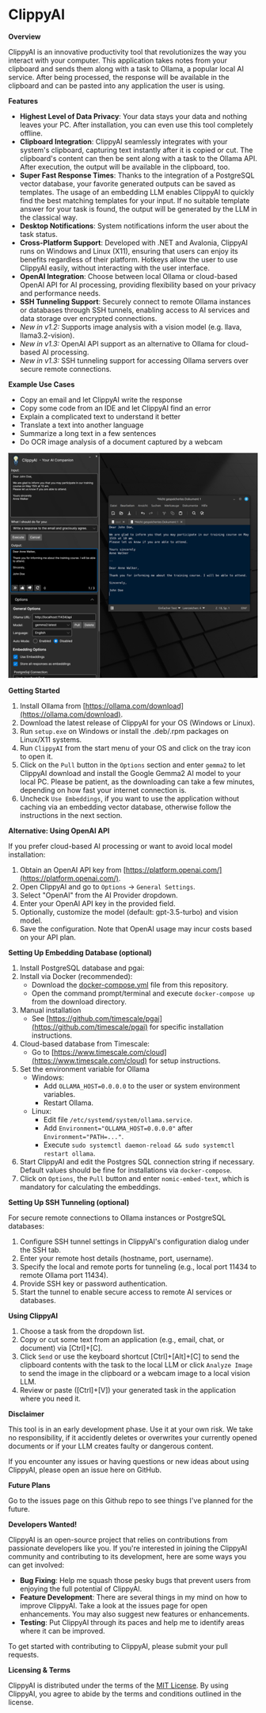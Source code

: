 **ClippyAI**
================

**Overview**

ClippyAI is an innovative productivity tool that revolutionizes the way you interact with your computer. This
application takes notes from your clipboard and sends them along with a task to Ollama, a popular local AI service.
After being processed, the response will be available in the clipboard and can be pasted into any application the user is using.

**Features**

* **Highest Level of Data Privacy**: Your data stays your data and nothing leaves your PC. After installation, you can
even use this tool completely offline.
* **Clipboard Integration**: ClippyAI seamlessly integrates with your system's clipboard, capturing text instantly
after it is copied or cut. The clipboard's content can then be sent along with a task to the Ollama API. After execution, the output will be available in the clipboard, too.
* **Super Fast Response Times**: Thanks to the integration of a PostgreSQL vector database, your favorite generated outputs can be saved as templates. The usage of an embedding LLM enables ClippyAI to quickly find the best matching templates for your input. If no suitable template answer for your task is found, the output will be generated by the LLM in the classical way.  
* **Desktop Notifications**: System notifications inform the user about the task status.
* **Cross-Platform Support**: Developed with .NET and Avalonia, ClippyAI runs on Windows and Linux (X11), ensuring that users can enjoy its benefits regardless of their platform. Hotkeys allow the user to use ClippyAI easily, without interacting with the user interface.
* **OpenAI Integration**: Choose between local Ollama or cloud-based OpenAI API for AI processing, providing flexibility based on your privacy and performance needs.
* **SSH Tunneling Support**: Securely connect to remote Ollama instances or databases through SSH tunnels, enabling access to AI services and data storage over encrypted connections.
* *New in v1.2:* Supports image analysis with a vision model (e.g. llava, llama3.2-vision).
* *New in v1.3:* OpenAI API support as an alternative to Ollama for cloud-based AI processing.
* *New in v1.3:* SSH tunneling support for accessing Ollama servers over secure remote connections.

**Example Use Cases**

* Copy an email and let ClippyAI write the response
* Copy some code from an IDE and let ClippyAI find an error
* Explain a complicated text to understand it better
* Translate a text into another language
* Summarize a long text in a few sentences
* Do OCR image analysis of a document captured by a webcam

![Clippy Example Screenshot](./Images/clippy.png)

**Getting Started**

1. Install Ollama from [https://ollama.com/download](https://ollama.com/download).
2. Download the latest release of ClippyAI for your OS (Windows or Linux).
3. Run `setup.exe` on Windows or install the .deb/.rpm packages on Linux/X11 systems.
4. Run `ClippyAI` from the start menu of your OS and click on the tray icon to open it.
5. Click on the `Pull` button in the `Options` section and enter `gemma2` to let ClippyAI download and install the Google Gemma2 AI model to your local PC. Please be patient, as the downloading can take a few minutes, depending on how fast your internet connection is.
6. Uncheck `Use Embeddings`, if you want to use the application without caching via an embedding vector database, otherwise follow the instructions in the next section.

**Alternative: Using OpenAI API**

If you prefer cloud-based AI processing or want to avoid local model installation:
1. Obtain an OpenAI API key from [https://platform.openai.com/](https://platform.openai.com/).
2. Open ClippyAI and go to `Options` → `General Settings`.
3. Select "OpenAI" from the AI Provider dropdown.
4. Enter your OpenAI API key in the provided field.
5. Optionally, customize the model (default: gpt-3.5-turbo) and vision model.
6. Save the configuration. Note that OpenAI usage may incur costs based on your API plan.

**Setting Up Embedding Database (optional)**
1. Install PostgreSQL database and pgai:
  1. Install via Docker (recommended):
      - Download the [docker-compose.yml](https://github.com/MrDoe/ClippyAI/blob/main/ClippyAI/Docker/docker-compose.yml) file from this repository.
      - Open the command prompt/terminal and execute `docker-compose up` from the download directory.
  2. Manual installation
      - See [https://github.com/timescale/pgai](https://github.com/timescale/pgai) for specific installation instructions.
  3. Cloud-based database from Timescale:
      - Go to [https://www.timescale.com/cloud](https://www.timescale.com/cloud) for setup instructions.
2. Set the environment variable for Ollama
    - Windows:
        - Add `OLLAMA_HOST=0.0.0.0` to the user or system environment variables.
        - Restart Ollama.
    - Linux:
        - Edit file `/etc/systemd/system/ollama.service`.
        - Add `Environment="OLLAMA_HOST=0.0.0.0"` after `Environment="PATH=..."`.
        - Execute `sudo systemctl daemon-reload && sudo systemctl restart ollama`.
3. Start ClippyAI and edit the Postgres SQL connection string if necessary. Default values should be fine for installations via `docker-compose`.
4. Click on `Options`, the `Pull` button and enter `nomic-embed-text`, which is mandatory for calculating the embeddings.

**Setting Up SSH Tunneling (optional)**

For secure remote connections to Ollama instances or PostgreSQL databases:
1. Configure SSH tunnel settings in ClippyAI's configuration dialog under the SSH tab.
2. Enter your remote host details (hostname, port, username).
3. Specify the local and remote ports for tunneling (e.g., local port 11434 to remote Ollama port 11434).
4. Provide SSH key or password authentication.
5. Start the tunnel to enable secure access to remote AI services or databases.

**Using ClippyAI**

1. Choose a task from the dropdown list.
2. Copy or cut some text from an application (e.g., email, chat, or document) via [Ctrl]+[C].
3. Click `Send` or use the keyboard shortcut [Ctrl]+[Alt]+[C] to send the clipboard contents with the task to the local LLM or
   click `Analyze Image` to send the image in the clipboard or a webcam image to a local vision LLM.
4. Review or paste ([Ctrl]+[V]) your generated task in the application where you need it.

**Disclaimer**

This tool is in an early development phase. Use it at your own risk. We take no responsibility, if it accidently deletes or overwrites your currently opened documents or if your LLM creates faulty or dangerous content.

If you encounter any issues or having questions or new ideas about using ClippyAI, please open an issue here on GitHub.

**Future Plans**

Go to the issues page on this Github repo to see things I've planned for the future.

**Developers Wanted!**

ClippyAI is an open-source project that relies on contributions from passionate developers like you. If you're interested in joining the ClippyAI community and contributing to its development, here are some ways you can get
involved:

* **Bug Fixing**: Help me squash those pesky bugs that prevent users from enjoying the full potential of ClippyAI.
* **Feature Development**: There are several things in my mind on how to improve ClippyAI. Take a look at the issues page for open enhancements. You may also suggest new features or enhancements.
* **Testing**: Put ClippyAI through its paces and help me to identify areas where it can be improved.

To get started with contributing to ClippyAI, please submit your pull requests.

**Licensing & Terms**

ClippyAI is distributed under the terms of the [MIT License](/LICENSE.md). By using ClippyAI, you agree to abide by
the terms and conditions outlined in the license.

